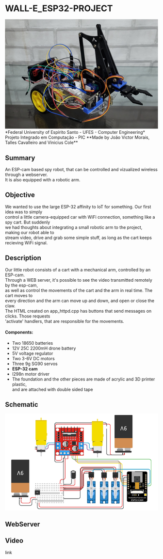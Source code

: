 # WALL-E_ESP32-PROJECT
<div align="center">
<img src="https://github.com/jvmoraiscb/WALL-E-ESP32/blob/main/images/WALL-E-ESP32.jpg"/>
</div>
*Federal University of Espírito Santo - UFES - Computer Engineering*  
Projeto Integrado em Computação - PIC  
**Made by João Victor Morais, Talles Cavalleiro and Vinicius Cole** 

## Summary

An ESP-cam based spy robot, that can be controlled and vizualized wireless through a webserver.  
It is also equipped with a robotic arm.

## Objective

We wanted to use the large ESP-32 affinity to IoT for something. Our first idea was to simply  
control a little camera-equipped car with WiFi connection, something like a spy cart. But suddenly  
we had thoughts about integrating a small robotic arm to the project, making our robot able to  
stream video, drive and grab some simple stuff, as long as the cart keeps recieving WiFi signal.

## Description 

Our little robot consists of a cart with a mechanical arm, controlled by an ESP-cam.  
Through a WEB server, it's possible to see the video transmitted remotely by the esp-cam,  
as well as control the movements of the cart and the arm in real time. The cart moves to  
every direction and the arm can move up and down, and open or close the claw.  
The HTML created on app_httpd.cpp has buttons that send messages on clicks. Those requests  
'activate' handlers, that are responsible for the movements.

#### Components:
- Two 18650 batteries
- 12V 25C 2200mH drone battery
- 5V voltage regulator
- Two 3-6V DC motors
- Three 9g SG90 servos
- **ESP-32 cam**
- l298n motor driver
- The foundation and the other pieces are made of acrylic and 3D printer plastic,  
and are attached with double sided tape

## Schematic
<div align="center">
<img src="https://github.com/jvmoraiscb/WALL-E-ESP32/blob/main/images/electrical-schematic.png"/>
</div>

## WebServer

## Video
link
